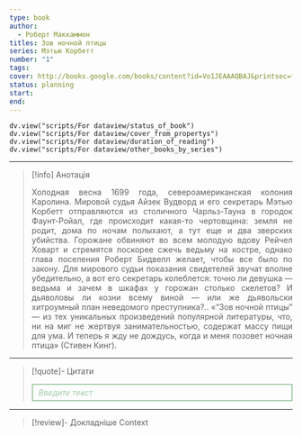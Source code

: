 ```yaml
---
type: book
author:
  - Роберт Маккаммон
titles: Зов ночной птицы
series: Мэтью Корбетт
number: "1"
tags:
cover: http://books.google.com/books/content?id=Vo1JEAAAQBAJ&printsec=frontcover&img=1&zoom=1&edge=curl&source=gbs_api
status: planning
start:
end:
---
```

```dataviewjs
dv.view("scripts/For dataview/status_of_book")
dv.view("scripts/For dataview/cover_from_propertys")
dv.view("scripts/For dataview/duration_of_reading")
dv.view("scripts/For dataview/other_books_by_series")
```
---

>[!info] Анотація
><p align="justify">Холодная весна 1699 года, североамериканская колония Каролина. Мировой судья Айзек Вудворд и его секретарь Мэтью Корбетт отправляются из столичного Чарльз-Тауна в городок Фаунт-Ройал, где происходит какая-то чертовщина: земля не родит, дома по ночам полыхают, а тут еще и два зверских убийства. Горожане обвиняют во всем молодую вдову Рейчел Ховарт и стремятся поскорее сжечь ведьму на костре, однако глава поселения Роберт Бидвелл желает, чтобы все было по закону. Для мирового судьи показания свидетелей звучат вполне убедительно, а вот его секретарь колеблется: точно ли девушка — ведьма и зачем в шкафах у горожан столько скелетов? И дьяволовы ли козни всему виной — или же дьявольски хитроумный план неведомого преступника?.. «“Зов ночной птицы” — из тех уникальных произведений популярной литературы, что, ни на миг не жертвуя занимательностью, содержат массу пищи для ума. И теперь я жду не дождусь, когда и меня позовет ночная птица» (Стивен Кинг). </p>

---

>[!quote]- Цитати
><div align="justify" style="border: 2px solid #A0CAA6; padding: 5px 10px 5px 10px; font-style: italic; color: #A0CAA6 ">Введите текст</div>

---
>[!review]- Докладніше
>Context